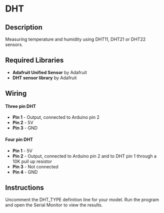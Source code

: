 # DHT

## Description

Measuring temperature and humidity using DHT11, DHT21 or DHT22 sensors.

## Required Libraries

- **Adafruit Unified Sensor** by Adafruit
- **DHT sensor library** by Adafruit

## Wiring

#### Three pin DHT

- **Pin 1** - Output, connected to Arduino pin 2
- **Pin 2** - 5V
- **Pin 3** - GND

#### Four pin DHT

- **Pin 1** - 5V
- **Pin 2** - Output, connected to Arduino pin 2 and to DHT pin 1 through a 10K pull up resistor
- **Pin 3** - Not connected
- **Pin 4** - GND

## Instructions

Uncomment the DHT_TYPE definition line for your model. Run the program and open the Serial Monitor to view the results.
